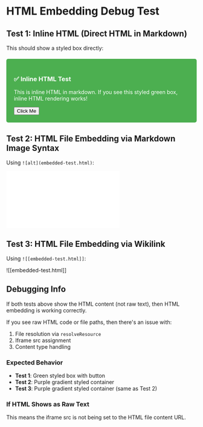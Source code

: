 # HTML Embedding Debug Test

## Test 1: Inline HTML (Direct HTML in Markdown)

This should show a styled box directly:

<div style="background: #4CAF50; color: white; padding: 20px; border-radius: 5px; margin: 20px 0;">
    <h3>✅ Inline HTML Test</h3>
    <p>This is inline HTML in markdown. If you see this styled green box, inline HTML rendering works!</p>
    <button onclick="alert('Inline HTML click works!')">Click Me</button>
</div>

## Test 2: HTML File Embedding via Markdown Image Syntax

Using `![alt](embedded-test.html)`:

![Embedded HTML File](embedded-test.html)

## Test 3: HTML File Embedding via Wikilink

Using `![[embedded-test.html]]`:

![[embedded-test.html]]

## Debugging Info

If both tests above show the HTML content (not raw text), then HTML embedding is working correctly.

If you see raw HTML code or file paths, then there's an issue with:
1. File resolution via `resolveResource`
2. Iframe src assignment
3. Content type handling

### Expected Behavior
- **Test 1**: Green styled box with button
- **Test 2**: Purple gradient styled container
- **Test 3**: Purple gradient styled container (same as Test 2)

### If HTML Shows as Raw Text
This means the iframe src is not being set to the HTML file content URL.
